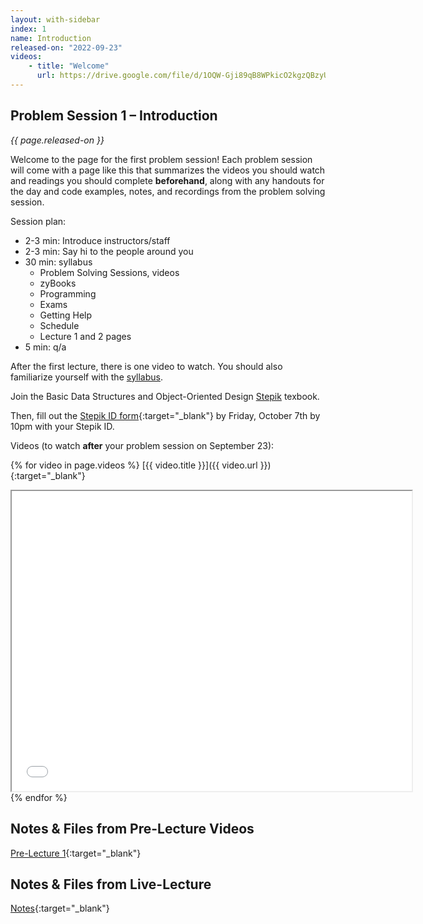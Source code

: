 ```yaml
---
layout: with-sidebar
index: 1
name: Introduction
released-on: "2022-09-23"
videos:
    - title: "Welcome"
      url: https://drive.google.com/file/d/1OQW-Gji89qB8WPkicO2kgzQBzyUauC7F
---
```


## Problem Session 1 – Introduction

_{{ page.released-on }}_

Welcome to the page for the first problem session! Each problem session will
come with a page like this that summarizes the videos you should watch and
readings you should complete **beforehand**, along with any handouts for the day
and code examples, notes, and recordings from the problem solving session.

Session plan:
- 2-3 min: Introduce instructors/staff
- 2-3 min: Say hi to the people around you
- 30 min: syllabus
    - Problem Solving Sessions, videos
    - zyBooks
    - Programming
    - Exams
    - Getting Help
    - Schedule
    - Lecture 1 and 2 pages
- 5 min: q/a

After the first lecture, there is one video to watch. You should also familiarize
yourself with the [syllabus](../syllabus.html).

Join the Basic Data Structures and Object-Oriented Design  [Stepik](https://stepik.org/course/109917/syllabus) texbook.

Then, fill out the [Stepik ID form](https://forms.gle/rrhGj9YtaCG9tket9){:target="_blank"} by Friday, October 7th by 10pm
with your Stepik ID.

Videos (to watch **after** your problem session on September 23):

{% for video in page.videos %}
[{{ video.title }}]({{ video.url }}){:target="_blank"}

<iframe src="{{ video.url }}/preview" width="640" height="480" allow="autoplay"></iframe>
{% endfor %}

## Notes & Files from Pre-Lecture Videos

[Pre-Lecture 1](https://github.com/ucsd-cse12-sp22/ucsd-cse12-sp22.github.io/tree/main/_pre-lectures/lecture-01){:target="_blank"}

## Notes & Files from Live-Lecture

[Notes](https://github.com/ucsd-cse12-sp22/ucsd-cse12-sp22.github.io/tree/main/_lectures/lecture-01){:target="_blank"}
